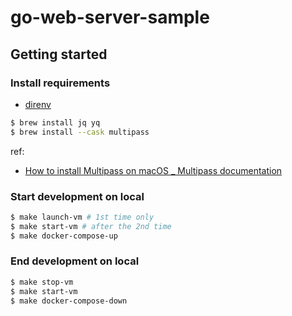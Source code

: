 # go-web-server-sample

## Getting started

### Install requirements

- [direnv](https://direnv.net/)

```sh
$ brew install jq yq
$ brew install --cask multipass
```

ref:

- [How to install Multipass on macOS \_ Multipass documentation](https://multipass.run/docs/installing-on-macos#heading--use-brew)

### Start development on local

```sh
$ make launch-vm # 1st time only
$ make start-vm # after the 2nd time
$ make docker-compose-up
```

### End development on local

```sh
$ make stop-vm
$ make start-vm
$ make docker-compose-down
```
